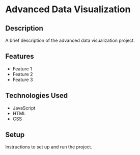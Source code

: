 # Advanced Data Visualization

## Description

A brief description of the advanced data visualization project.

## Features

- Feature 1
- Feature 2
- Feature 3

## Technologies Used

- JavaScript
- HTML
- CSS

## Setup

Instructions to set up and run the project.
